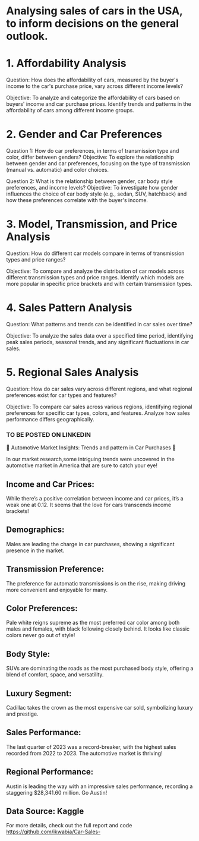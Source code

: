 # Analysing sales of cars in the USA, to inform decisions on the general outlook.

# 1. Affordability Analysis
Question: How does the affordability of cars, measured by the buyer's income to the car's purchase price, vary across different income levels?

Objective: To analyze and categorize the affordability of cars based on buyers' income and car purchase prices. Identify trends and patterns in the affordability of cars among different income groups.

# 2. Gender and Car Preferences
Question 1: How do car preferences, in terms of transmission type and color, differ between genders?
Objective: To explore the relationship between gender and car preferences, focusing on the type of transmission (manual vs. automatic) and color choices.

Question 2: What is the relationship between gender, car body style preferences, and income levels?
Objective: To investigate how gender influences the choice of car body style (e.g., sedan, SUV, hatchback) and how these preferences correlate with the buyer's income.

# 3. Model, Transmission, and Price Analysis
Question: How do different car models compare in terms of transmission types and price ranges?

Objective: To compare and analyze the distribution of car models across different transmission types and price ranges. Identify which models are more popular in specific price brackets and with certain transmission types.

# 4. Sales Pattern Analysis
Question: What patterns and trends can be identified in car sales over time?

Objective: To analyze the sales data over a specified time period, identifying peak sales periods, seasonal trends, and any significant fluctuations in car sales.

# 5. Regional Sales Analysis
Question: How do car sales vary across different regions, and what regional preferences exist for car types and features?

Objective: To compare car sales across various regions, identifying regional preferences for specific car types, colors, and features. Analyze how sales performance differs geographically.



### TO BE POSTED ON LINKEDIN
🚗 Automotive Market Insights: Trends and pattern in Car Purchases 🚗

In our market research,some intriguing trends were uncovered in the automotive market in America that are sure to catch your eye!

## Income and Car Prices: 
While there’s a positive correlation between income and car prices, it’s a weak one at 0.12. It seems that the love for cars transcends income brackets!

## Demographics: 
Males are leading the charge in car purchases, showing a significant presence in the market.

## Transmission Preference: 
The preference for automatic transmissions is on the rise, making driving more convenient and enjoyable for many.

## Color Preferences: 
Pale white reigns supreme as the most preferred car color among both males and females, with black following closely behind. It looks like classic colors never go out of style!

## Body Style: 
SUVs are dominating the roads as the most purchased body style, offering a blend of comfort, space, and versatility.
## Luxury Segment:
Cadillac takes the crown as the most expensive car sold, symbolizing luxury and prestige.

## Sales Performance: 
The last quarter of 2023 was a record-breaker, with the highest sales recorded from 2022 to 2023. The automotive market is thriving!

## Regional Performance:
Austin is leading the way with an impressive sales performance, recording a staggering $28,341.60 million. Go Austin!
## Data Source: Kaggle

For more details, check out the full report and code https://github.com/ikwabia/Car-Sales-
